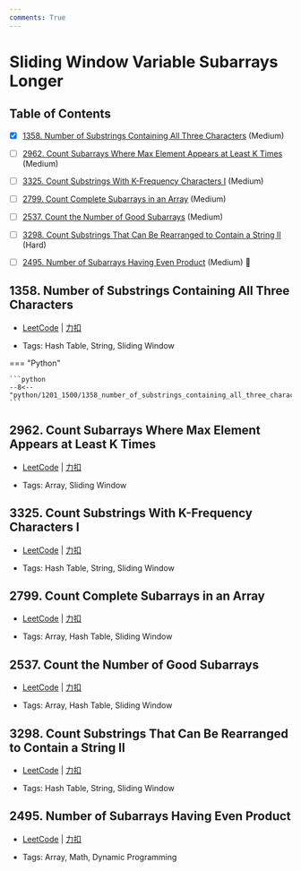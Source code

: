 ```yaml
---
comments: True
---
```


# Sliding Window Variable Subarrays Longer

## Table of Contents

- [x] [1358. Number of Substrings Containing All Three Characters](#1358-number-of-substrings-containing-all-three-characters) (Medium)
- [ ] [2962. Count Subarrays Where Max Element Appears at Least K Times](#2962-count-subarrays-where-max-element-appears-at-least-k-times) (Medium)
- [ ] [3325. Count Substrings With K-Frequency Characters I](#3325-count-substrings-with-k-frequency-characters-i) (Medium)
- [ ] [2799. Count Complete Subarrays in an Array](#2799-count-complete-subarrays-in-an-array) (Medium)
- [ ] [2537. Count the Number of Good Subarrays](#2537-count-the-number-of-good-subarrays) (Medium)
- [ ] [3298. Count Substrings That Can Be Rearranged to Contain a String II](#3298-count-substrings-that-can-be-rearranged-to-contain-a-string-ii) (Hard)
- [ ] [2495. Number of Subarrays Having Even Product](#2495-number-of-subarrays-having-even-product) (Medium) 👑


## 1358. Number of Substrings Containing All Three Characters

-    [LeetCode](https://leetcode.com/problems/number-of-substrings-containing-all-three-characters/) | [力扣](https://leetcode.cn/problems/number-of-substrings-containing-all-three-characters/)

-   Tags: Hash Table, String, Sliding Window

=== "Python"

    ```python
    --8<-- "python/1201_1500/1358_number_of_substrings_containing_all_three_characters.py"
    ```



## 2962. Count Subarrays Where Max Element Appears at Least K Times

-    [LeetCode](https://leetcode.com/problems/count-subarrays-where-max-element-appears-at-least-k-times/) | [力扣](https://leetcode.cn/problems/count-subarrays-where-max-element-appears-at-least-k-times/)

-   Tags: Array, Sliding Window



## 3325. Count Substrings With K-Frequency Characters I

-    [LeetCode](https://leetcode.com/problems/count-substrings-with-k-frequency-characters-i/) | [力扣](https://leetcode.cn/problems/count-substrings-with-k-frequency-characters-i/)

-   Tags: Hash Table, String, Sliding Window



## 2799. Count Complete Subarrays in an Array

-    [LeetCode](https://leetcode.com/problems/count-complete-subarrays-in-an-array/) | [力扣](https://leetcode.cn/problems/count-complete-subarrays-in-an-array/)

-   Tags: Array, Hash Table, Sliding Window



## 2537. Count the Number of Good Subarrays

-    [LeetCode](https://leetcode.com/problems/count-the-number-of-good-subarrays/) | [力扣](https://leetcode.cn/problems/count-the-number-of-good-subarrays/)

-   Tags: Array, Hash Table, Sliding Window



## 3298. Count Substrings That Can Be Rearranged to Contain a String II

-    [LeetCode](https://leetcode.com/problems/count-substrings-that-can-be-rearranged-to-contain-a-string-ii/) | [力扣](https://leetcode.cn/problems/count-substrings-that-can-be-rearranged-to-contain-a-string-ii/)

-   Tags: Hash Table, String, Sliding Window



## 2495. Number of Subarrays Having Even Product

-    [LeetCode](https://leetcode.com/problems/number-of-subarrays-having-even-product/) | [力扣](https://leetcode.cn/problems/number-of-subarrays-having-even-product/)

-   Tags: Array, Math, Dynamic Programming



